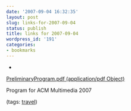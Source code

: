 ```yaml
---
date: '2007-09-04 16:32:35'
layout: post
slug: links-for-2007-09-04
status: publish
title: links for 2007-09-04
wordpress_id: '191'
categories:
- bookmarks
---
```



	
  * 
		

[PreliminaryProgram.pdf (application/pdf Object)](http://mmc36.informatik.uni-augsburg.de/acmmm2007/PreliminaryProgram.pdf)


		

Program for ACM Multimedia 2007


		

(tags: [travel](http://del.icio.us/eob/travel))


	



